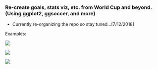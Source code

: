 ### Re-create goals, stats viz, etc. from World Cup and beyond. (Using ggplot2, ggsoccer, and more)

- Currently re-organizing the repo so stay tuned...[7/12/2018]

Examples: 

![](https://i.imgur.com/7tRZnm7.png)


![](https://i.imgur.com/iFFOotS.png)

![](https://i.imgur.com/FlntjgH.png)